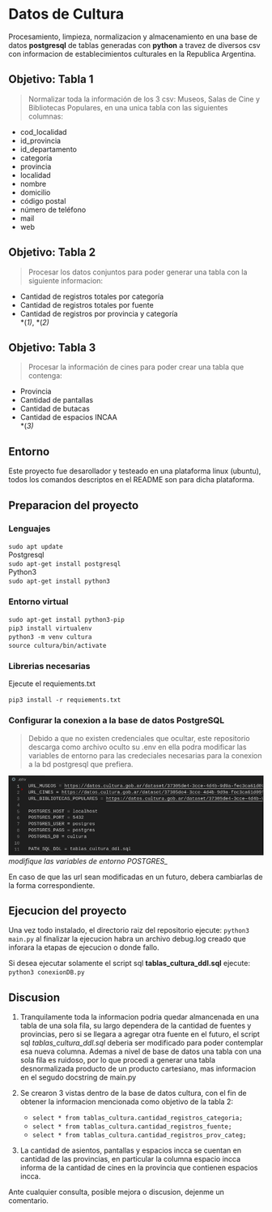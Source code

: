# Datos de Cultura  
Procesamiento, limpieza, normalizacion y almacenamiento en una base de datos __postgresql__ de tablas generadas con __python__ a travez de diversos csv con informacion de establecimientos culturales en la Republica Argentina.

##  Objetivo: Tabla 1
> Normalizar toda la información de los 3 csv: Museos, Salas de Cine y Bibliotecas
Populares, en una unica tabla con las siguientes columnas: 
* cod_localidad
* id_provincia
* id_departamento
* categoría
* provincia
* localidad
* nombre
* domicilio
* código postal
* número de teléfono
* mail
* web

##  Objetivo: Tabla 2
> Procesar los datos conjuntos para poder generar una tabla con la siguiente
informacion:
* Cantidad de registros totales por categoría
* Cantidad de registros totales por fuente
* Cantidad de registros por provincia y categoría  
*(*1)*, *(*2)*

## Objetivo: Tabla 3
> Procesar la información de cines para poder crear una tabla que contenga:
* Provincia
* Cantidad de pantallas
* Cantidad de butacas
* Cantidad de espacios INCAA  
*(*3)*

## Entorno 
Este proyecto fue desarollador y testeado en una plataforma linux (ubuntu), todos los comandos descriptos en el README son para dicha plataforma.

## Preparacion del proyecto
### __Lenguajes__
`sudo apt update`  
Postgresql  
`sudo apt-get install postgresql`  
Python3  
`sudo apt-get install python3`  

### __Entorno virtual__
`sudo apt-get install python3-pip`  
`pip3 install virtualenv`  
`python3 -m venv cultura`  
`source cultura/bin/activate`  

### __Librerias necesarias__
Ejecute el requiements.txt

`pip3 install -r requiements.txt`

### __Configurar la conexion a la base de datos PostgreSQL__
> Debido a que no existen credenciales que ocultar, este repositorio descarga como archivo oculto su .env en ella podra modificar las variables de entorno para las credeciales necesarias para la conexion a la bd postgresql que prefiera.  

![image](.images/variables_entorno.png)
*modifique las variables de entorno POSTGRES_* 

En caso de que las url sean modificadas en un futuro, debera cambiarlas de la forma correspondiente.


## Ejecucion del proyecto
Una vez todo instalado, el directorio raiz del repositorio ejecute:
`python3 main.py`
al finalizar la ejecucion habra un archivo debug.log creado que inforara la etapas de ejecucion o donde fallo.  

Si desea ejecutar solamente el script sql __tablas_cultura_ddl.sql__ ejecute:
`python3 conexionDB.py`



## Discusion  
1. Tranquilamente toda la informacion podria quedar almancenada en una tabla de una sola fila, su largo dependera de la cantidad de fuentes y provincias, pero si se llegara a agregar otra fuente en el futuro, el script sql *tablas_cultura_ddl.sql* deberia ser modificado para poder contemplar esa nueva columna. Ademas a nivel de base de datos una tabla con una sola fila es ruidoso, por lo que procedi a generar una tabla desnormalizada producto de un producto cartesiano, mas informacion en el segudo docstring de main.py

2. Se crearon 3 vistas dentro de la base de datos cultura, con el fin de obtener la informacion mencionada como objetivo de la tabla 2:
    * `select * from tablas_cultura.cantidad_registros_categoria;`
    * `select * from tablas_cultura.cantidad_registros_fuente;`
    * `select * from tablas_cultura.cantidad_registros_prov_categ;`

3. La cantidad de asientos, pantallas y espacios incca se cuentan en cantidad de las provincias, en particular la columna espacio incca informa de la cantidad de cines en la provincia que contienen espacios incca.


Ante cualquier consulta, posible mejora o discusion, dejenme un comentario. 